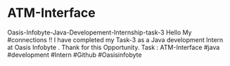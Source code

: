 # ATM-Interface
Oasis-Infobyte-Java-Developement-Internship-task-3 Hello My #connections !! I have completed my Task-3 as a Java development Intern at Oasis Infobyte . Thank for this Opportunity. Task : ATM-Interface #java #development #Intern #Github #Oasisinfobyte
